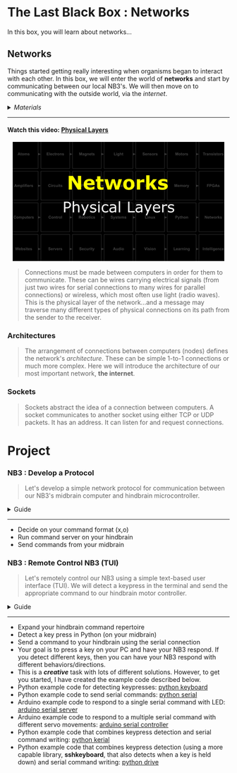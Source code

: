 # The Last Black Box : Networks
In this box, you will learn about networks...

## Networks
Things started getting really interesting when organisms began to interact with each other. In this box, we will enter the world of **networks** and start by communicating between our local NB3's. We will then move on to communicating with the outside world, via the *internet*.

<details><summary><i>Materials</i></summary><p>

Name|Depth|Description| # |Package|Data|Link|
:-------|:---:|:----------|:-----:|:-:|:--:|:--:|
Cable (MiniUSB-20cm)|01|Short mini-USB to Type-A cable (20 cm)|1|Cables (001)|[-D-](/boxes/networks/)|[-L-](https://www.amazon.co.uk/gp/product/B07FW69HNT)
Cable (MicroUSB-20cm)|10|Short micro-USB to Type-A cable (20 cm)|1|Cables (001)|[-D-](/boxes/networks/)|[-L-](https://www.amazon.co.uk/gp/product/B07GBS2QZ1)

</p></details><hr>

#### Watch this video: [Physical Layers](https://vimeo.com/1127178041)
<p align="center">
<a href="https://vimeo.com/1127178041" title="Control+Click to watch in new tab"><img src="../../boxes/networks/_resources/lessons/thumbnails/Physical-Layers.gif" alt="Physical Layers" width="480"/></a>
</p>

> Connections must be made between computers in order for them to communicate. These can be wires carrying electrical signals (from just two wires for serial connections to many wires for parallel connections) or wireless, which most often use light (radio waves). This is the physical layer of the network...and a message may traverse many different types of physical connections on its path from the sender to the receiver.


### Architectures
> The arrangement of connections between computers (nodes) defines the network's *architecture*. These can be simple 1-to-1 connections or much more complex. Here we will introduce the architecture of our most important network, **the internet**.


### Sockets
> Sockets abstract the idea of a connection between computers. A socket communicates to another socket using either TCP or UDP packets. It has an address. It can listen for and request connections.


# Project
### NB3 : Develop a Protocol
> Let's develop a simple network protocol for communication between our NB3's midbrain computer and hindbrain microcontroller.

<details><summary><weak>Guide</weak></summary>
:-:-: A video guide to completing this project can be viewed <a href="https://vimeo.com/1042782602" target="_blank" rel="noopener noreferrer">here</a>.
</details><hr>

- Decide on your command format (x,o)
- Run command server on your hindbrain
- Send commands from your midbrain

### NB3 : Remote Control NB3 (TUI)
> Let's remotely control our NB3 using a simple text-based user interface (TUI). We will detect a keypress in the terminal and send the appropriate command to our hindbrain motor controller.

<details><summary><weak>Guide</weak></summary>
:-:-: A video guide to completing this project can be viewed <a href="https://vimeo.com/1042784651" target="_blank" rel="noopener noreferrer">here</a>.
</details><hr>

- Expand your hindbrain command repertoire
- Detect a key press in Python (on your midbrain)
- Send a command to your hindbrain using the serial connection
- Your goal is to press a key on your PC and have your NB3 respond. If you detect different keys, then you can have your NB3 respond with different behaviors/directions.
- This is a ***creative*** task with lots of different solutions. However, to get you started, I have created the example code described below.
- Python example code for detecting keypresses: [python keyboard](/boxes/networks/remote-NB3/python/keyboard/keyboard.py)
- Python example code to send serial commands: [python serial](/boxes/networks/serial_protocol/python/serial_blink/serial_blink.py)
- Arduino example code to respond to a single serial command with LED: [arduino serial server](/boxes/networks/serial_protocol/arduino/serial_server/serial_server.ino)
- Arduino example code to respond to a multiple serial command with different servo movements: [arduino serial controller](/boxes/networks/remote-NB3/arduino/serial_controller/serial_controller.ino)
- Python example code that combines keypress detection and serial command writing: [python kerial](/boxes/networks/remote-NB3/python/kerial/kerial.py)
- Python example code that combines keypress detection (using a more capable library, **sshkeyboard**, that also detects when a key is held down) and serial command writing: [python drive](/boxes/networks/remote-NB3/python/drive/drive.py)

